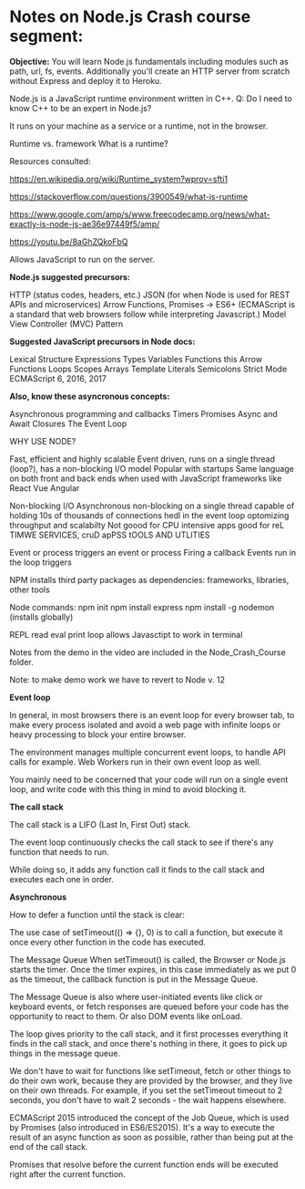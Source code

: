 # Notes on Node.js Crash course segment:

**Objective:**
You will learn Node.js fundamentals including modules such as path, url, fs, events. 
Additionally you'll create an HTTP server from scratch without Express and deploy it to Heroku.

Node.js is a JavaScript runtime environment written in C++.
Q: Do I need to know C++ to be an expert in Node.js? 

It runs on your machine as a service or a runtime, not in the browser. 


Runtime vs. framework
What is a runtime?

Resources consulted:

https://en.wikipedia.org/wiki/Runtime_system?wprov=sfti1

https://stackoverflow.com/questions/3900549/what-is-runtime

https://www.google.com/amp/s/www.freecodecamp.org/news/what-exactly-is-node-js-ae36e97449f5/amp/

https://youtu.be/8aGhZQkoFbQ

Allows JavaScript to run on the server.

**Node.js suggested precursors:**

HTTP (status codes, headers, etc.) 
JSON (for when Node is used for REST APIs and microservices)
Arrow Functions, Promises -> ES6+ (ECMAScript is a standard that web browsers follow while interpreting Javascript.)
Model View Controller (MVC) Pattern

**Suggested JavaScript precursors in Node docs:**

Lexical Structure
Expressions
Types
Variables
Functions
this
Arrow Functions
Loops
Scopes
Arrays
Template Literals
Semicolons
Strict Mode
ECMAScript 6, 2016, 2017

**Also, know these asyncronous concepts:**

Asynchronous programming and callbacks
Timers
Promises
Async and Await
Closures
The Event Loop

WHY USE NODE?

Fast, efficient and highly scalable
Event driven, runs on a single thread (loop?), has a non-blocking I/O model
Popular with startups 
Same language on both front and back ends when used with JavaScript frameworks like React Vue Angular

Non-blocking I/O
Asynchronous non-blocking on a single thread capable of holding 10s of thousands of connections hedl in the event loop
optomizing throughput and scalabilty
Not goood for CPU intensive apps
good for reL TIMWE SERVICES, cruD apPSS
tOOLS AND UTLITIES

Event or process triggers an event or process
Firing a callback
Events run in the loop 
triggers 

NPM installs third party packages as dependencies: frameworks, libraries, other tools

Node commands:
npm init
npm install express
npm install -g nodemon (installs globally)

REPL read eval print loop allows Javasctipt to work in terminal 

Notes from the demo in the video are included in the Node_Crash_Course folder.

Note: to make demo work we have to revert to Node v. 12

**Event loop**

In general, in most browsers there is an event loop for every browser tab, to make every process isolated and avoid a web page with infinite loops or heavy processing to block your entire browser.

The environment manages multiple concurrent event loops, to handle API calls for example. Web Workers run in their own event loop as well.

You mainly need to be concerned that your code will run on a single event loop, and write code with this thing in mind to avoid blocking it.

**The call stack**

The call stack is a LIFO (Last In, First Out) stack.

The event loop continuously checks the call stack to see if there's any function that needs to run.

While doing so, it adds any function call it finds to the call stack and executes each one in order.













**Asynchronous**

How to defer a function until the stack is clear:

The use case of setTimeout(() => {}, 0) is to call a function, but execute it once every other function in the code has executed.

The Message Queue
When setTimeout() is called, the Browser or Node.js starts the timer. Once the timer expires, in this case immediately as we put 0 as the timeout, the callback function is put in the Message Queue.

The Message Queue is also where user-initiated events like click or keyboard events, or fetch responses are queued before your code has the opportunity to react to them. Or also DOM events like onLoad.

The loop gives priority to the call stack, and it first processes everything it finds in the call stack, and once there's nothing in there, it goes to pick up things in the message queue.

We don't have to wait for functions like setTimeout, fetch or other things to do their own work, because they are provided by the browser, and they live on their own threads. 
For example, if you set the setTimeout timeout to 2 seconds, you don't have to wait 2 seconds - the wait happens elsewhere.

ECMAScript 2015 introduced the concept of the Job Queue, which is used by Promises (also introduced in ES6/ES2015). It's a way to execute the result of an async function as soon as possible, rather than being put at the end of the call stack.

Promises that resolve before the current function ends will be executed right after the current function.
